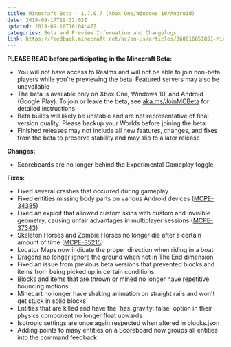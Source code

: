 ```yaml
---
title: Minecraft Beta - 1.7.0.7 (Xbox One/Windows 10/Android)
date: 2018-09-17T19:32:02Z
updated: 2018-09-18T16:04:47Z
categories: Beta and Preview Information and Changelogs
link: https://feedback.minecraft.net/hc/en-us/articles/360016051851-Minecraft-Beta-1-7-0-7-Xbox-One-Windows-10-Android-
---
```


**PLEASE READ before participating in the Minecraft Beta:**

- You will not have access to Realms and will not be able to join non-beta players while you're previewing the beta. Featured servers may also be unavailable
- The beta is available only on Xbox One, Windows 10, and Android (Google Play). To join or leave the beta, see [aka.ms/JoinMCBeta](http://aka.ms/JoinMCBeta) for detailed instructions
- Beta builds will likely be unstable and are not representative of final version quality. Please backup your Worlds before joining the beta
- Finished releases may not include all new features, changes, and fixes from the beta to preserve stability and may slip to a later release  
    

**Changes:**

- Scoreboards are no longer behind the Experimental Gameplay toggle  
    

**Fixes:**

- Fixed several crashes that occurred during gameplay
- Fixed entities missing body parts on various Android devices ([MCPE-34385](https://bugs.mojang.com/browse/MCPE-34385))
- Fixed an exploit that allowed custom skins with custom and invisible geometry, causing unfair advantages in multiplayer sessions ([MCPE-37343](https://bugs.mojang.com/browse/MCPE-37343))
- Skeleton Horses and Zombie Horses no longer die after a certain amount of time ([MCPE-35215](https://bugs.mojang.com/browse/MCPE-35215))
- Locator Maps now indicate the proper direction when riding in a boat
- Dragons no longer ignore the ground when not in The End dimension
- Fixed an issue from previous beta versions that prevented blocks and items from being picked up in certain conditions
- Blocks and items that are thrown or mined no longer have repetitive bouncing motions
- Minecart no longer have shaking animation on straight rails and won't get stuck in solid blocks
- Entities that are killed and have the \`has_gravity: false\` option in their physics component no longer float upwards
- Isotropic settings are once again respected when altered in blocks.json
- Adding points to many entities on a Scoreboard now groups all entities into the command feedback
